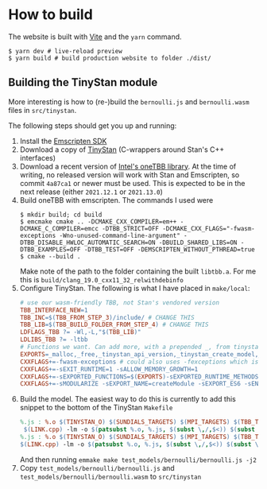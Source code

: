 # How to build

The website is built with [Vite](https://vitejs.dev/)
and the `yarn` command.

```shell
$ yarn dev # live-reload preview
$ yarn build # build production website to folder ./dist/
```

## Building the TinyStan module

More interesting is how to (re-)build the `bernoulli.js`
and `bernoulli.wasm` files in `src/tinystan`.

The following steps should get you up and running:

1. Install the [Emscripten SDK](https://emscripten.org/docs/getting_started/downloads.html)
2. Download a copy of [TinyStan](https://github.com/WardBrian/tinystan) (C-wrappers around Stan's C++ interfaces)
3. Download a recent version of [Intel's oneTBB library](https://github.com/oneapi-src/oneTBB). At the time of writing,
no released version will work with Stan and Emscripten, so commit `4a87ca1` or newer must be used. This is expected to be in the next release
(either `2021.12.1` or `2021.13.0`)
4. Build oneTBB with emscripten. The commands I used were
   ```shell
   $ mkdir build; cd build
   $ emcmake cmake .. -DCMAKE_CXX_COMPILER=em++ -DCMAKE_C_COMPILER=emcc -DTBB_STRICT=OFF -DCMAKE_CXX_FLAGS="-fwasm-exceptions -Wno-unused-command-line-argument" -DTBB_DISABLE_HWLOC_AUTOMATIC_SEARCH=ON -DBUILD_SHARED_LIBS=ON -DTBB_EXAMPLES=OFF -DTBB_TEST=OFF -DEMSCRIPTEN_WITHOUT_PTHREAD=true
   $ cmake --build .
   ```
   Make note of the path to the folder containing the built `libtbb.a`. For me this is `build/clang_19.0_cxx11_32_relwithdebinfo`
5. Configure TinyStan. The following is what I have placed in `make/local`:
   ```makefile
   # use our wasm-friendly TBB, not Stan's vendored version
   TBB_INTERFACE_NEW=1
   TBB_INC=$(TBB_FROM_STEP_3)/include/ # CHANGE THIS
   TBB_LIB=$(TBB_BUILD_FOLDER_FROM_STEP_4) # CHANGE THIS
   LDFLAGS_TBB ?= -Wl,-L,"$(TBB_LIB)"
   LDLIBS_TBB ?= -ltbb
   # Functions we want. Can add more, with a prepended _, from tinystan.h
   EXPORTS=_malloc,_free,_tinystan_api_version,_tinystan_create_model,_tinystan_destroy_error,_tinystan_destroy_model,_tinystan_get_error_message,_tinystan_get_error_type,_tinystan_model_num_free_params,_tinystan_model_param_names,_tinystan_sample,_tinystan_separator_char,_tinystan_stan_version
   CXXFLAGS+=-fwasm-exceptions # could also uses -fexceptions which is more compatible, but slower
   CXXFLAGS+=-sEXIT_RUNTIME=1 -sALLOW_MEMORY_GROWTH=1
   CXXFLAGS+=-sEXPORTED_FUNCTIONS=$(EXPORTS)-sEXPORTED_RUNTIME_METHODS=stringToUTF8,getValue,UTF8ToString,lengthBytesUTF8
   CXXFLAGS+=-sMODULARIZE -sEXPORT_NAME=createModule -sEXPORT_ES6 -sENVIRONMENT=web
   ```
6. Build the model. The easiest way to do this is currently to add this snippet to the bottom of the TinyStan `Makefile`
   ```makefile
   %.js : %.o $(TINYSTAN_O) $(SUNDIALS_TARGETS) $(MPI_TARGETS) $(TBB_TARGETS)
	$(LINK.cpp) -lm -o $(patsubst %.o, %.js, $(subst \,/,$<)) $(subst \,/,$*.o) $(TINYSTAN_O) $(LDLIBS) $(SUNDIALS_TARGETS) $(MPI_TARGETS) $(TBB_TARGETS)
   %.js : %.o $(TINYSTAN_O) $(SUNDIALS_TARGETS) $(MPI_TARGETS) $(TBB_TARGETS)
   $(LINK.cpp) -lm -o $(patsubst %.o, %.js, $(subst \,/,$<)) $(subst \,/,$*.o) $(TINYSTAN_O) $(LDLIBS) $(SUNDIALS_TARGETS) $(MPI_TARGETS) $(TBB_TARGETS)
   ```
   And then running `emmake make test_models/bernoulli/bernoulli.js -j2`
7. Copy `test_models/bernoulli/bernoulli.js` and `test_models/bernoulli/bernoulli.wasm` to `src/tinystan`
